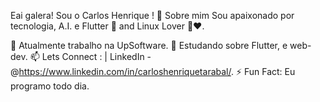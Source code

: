 Eai galera! Sou o Carlos Henrique ! 👋
Sobre mim
Sou apaixonado por tecnologia, A.I. e Flutter 🤖 and Linux Lover 🐧❤️.

🔭 Atualmente trabalho na UpSoftware.
🌱 Estudando sobre Flutter, e web-dev.
📫 Lets Connect : | LinkedIn - @https://www.linkedin.com/in/carloshenriquetarabal/.
⚡ Fun Fact: Eu programo todo dia.
